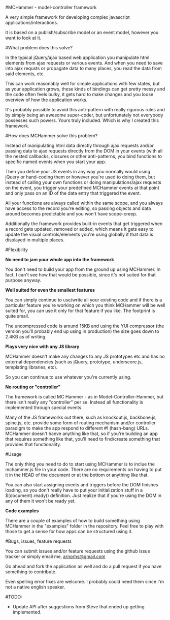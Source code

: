 #MCHammer - model-controller framework

A very simple framework for developing complex javascript
applications/interactions.

It is based on a publish/subscribe model or an event model, however you
want to look at it.

#What problem does this solve?

In the typical jQuery/ajax based web application you manipulate html elements
from ajax requests or various events. And when you need to save into ajax
requsts or propagate data to many places, you read the data from said elements,
etc.

This can work reasonably well for simple applications with few states, but as
your application grows, these kinds of bindings can get pretty messy and the
code often feels bulky, it gets hard to make changes and you loose overview of
how the application works.

It's probably possible to avoid this anti-pattern with really rigurous rules
and by simply being an awesome super-coder, but unfortunately not everybody
possesses such powers. Yours truly included. Which is why I created this
framework.

#How does MCHammer solve this problem?

Instead of manipulating html data directly through ajax requests and/or passing
data to ajax requests directly from the DOM in your events (with all the nested
callbacks, closures or other anti-patterns, you bind functions to specific
named events when you start your app.

Then you define your JS events in any way you normally would using jQuery or
hand-coding them or however you're used to doing them, but instead of calling
your own functions or doing manipulations/ajax requests on the event, you
trigger your predefined MCHammer events at that point and only pass on an ID of
the data entry that triggered the event.

All your functions are always called within the same scope, and you always have
access to the record you're editing, so passing objects and data around becomes
predictable and you won't have scope-creep.

Additionally the framework provides built-in events that get triggered when a
record gets updated, removed or added, which means it gets easy to update the
visual controls/elements you're using globally if that data is displayed in
multiple places.

#Flexibility

**No need to jam your whole app into the framework**

You don't need to build your app from the ground up using MCHammer. In fact, I
can't see how that would be possible, since it's not suited for that purpose
anyway.

**Well suited for even the smallest features**

You can simply continue to use/write all your existing code and if there is a
particular feature you're working on which you think MCHammer will be well
suited for, you can use it only for that feature if you like. The footprint is
quite small.

The uncompressed code is around 15KB and using the YUI compressor (the version
you'll probably end up using in production) the size goes down to 2.4KB as of
writing.

**Plays very nice with any JS library**

MCHammer doesn't make any changes to any JS prototypes etc and has no external
dependencies (such as jQuery, prototype, underscore.js, templating libraries,
etc).

So you can continue to use whatever you're currently using.

**No routing or "controller"**

The framework is called MC Hammer - as in Model-Controller-Hammer, but there
isn't really any "controller" per se. Instead all functionality is implemented
through special events.

Many of the JS frameworks out there, such as knockout.js, backbone.js, spine.js,
etc. provide some form of routing mechanism and/or controller paradigm to make
the app respond to different #! (hash-bang) URLs. MCHammer doesn't hanve
anything like that, so if you're building an app that requires something like
that, you'll need to find/create something that provides that functionality.

#Usage

The only thing you need to do to start using MCHammer is to inclue the
mchammer.js file in your code. There are no requirements on having to put it in
the HEAD of the document or at the bottom or anything like that.

You can also start assigning events and triggers before the DOM finishes
loading, so you don't really have to put your initialization stuff in a
$(document).ready() definition. Just realize that if you're using the DOM in any
of them it won't be ready yet.

**Code examples**

There are a couple of examples of how to build something using MCHammer in the
"examples" folder in the repository. Feel free to play with those to get a sense
for how apps can be structured using it.

#Bugs, issues, feature requests

You can submit issues and/or feature requests using the github issue tracker or
simply email me, arnorhs@gmail.com

Go ahead and fork the application as well and do a pull request if you have
something to contribute.

Even spelling error fixes are welcome. I probably could need them since I'm not
a native english speaker.

#TODO:
- Update API after suggestions from Steve that ended up getting implemented.
